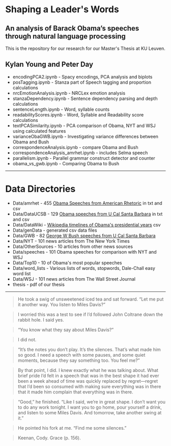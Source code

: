 # Shaping a Leader's Words
## An analysis of Barack Obama’s speeches through natural language processing

This is the repository for our research for our Master's Thesis at KU Leuven. 

## Kylan Young and Peter Day

* encodingPCA2.ipynb - Spacy encodings, PCA analysis and biplots
* posTagging.ipynb - Stanza part of Speech tagging and proportion calculations
* nrcEmotionAnalysis.ipynb - NRCLex emotion analysis
* stanzaDependency.ipynb - Sentence dependency parsing and depth calculations
* sentenceLength.ipynb - Word, syllable counts
* readabilityScores.ipynb - Word, Syllable and Readability score calculations
* textPCASimilarity.ipynb - PCA comparison of Obama, NYT and WSJ using calculated features
* varianceObaGWB.ipynb - Investigating variance differences between Obama and Bush
* correspondenceAnalysis.ipynb - compare Obama and Bush
* correspondenceAnalysis_amrhet.ipynb - includes Selma speech
* parallelism.ipynb - Parallel grammar construct detector and counter
* obama_vs_gwb.ipynb - Comparing Obama to Bush

------------------------------------------------------------------------------

# Data Directories

* Data/amrhet - 455 [Obama Speeches from American Rhetoric](https://www.americanrhetoric.com/barackobamaspeeches.htm) in txt and csv
* Data/DataUCSB - 129 [Obama speeches from U Cal Santa Barbara](https://www.presidency.ucsb.edu/documents/barack-obama-event-timeline) in txt and csv
* Data/DataWiki - [Wikipedia timelines of Obama's presidential years](https://en.wikipedia.org/wiki/Timeline_of_the_Barack_Obama_presidency) csv
* Data/genData - generated csv data files
* Data/GWB - 82 [George W Bush speeches from U Cal Santa Barbara](https://www.presidency.ucsb.edu/documents/george-w-bush-event-timeline)
* Data/NYT - 101 news articles from The New York Times
* Data/OtherSources - 10 articles from other news sources
* Data/speeches - 101 Obama speeches for comparison with NYT and WSJ
* Data/Top10 - 10 of Obama's most popular speeches
* Data/word_lists - Various lists of words, stopwords, Dale-Chall easy word list
* Data/WSJ - 101 news articles from The Wall Street Journal
* thesis - pdf of our thesis

------------------------------------------------------------------------------

> He took a swig of unsweetened iced tea and sat forward. “Let me put it another way. You listen to Miles Davis?”

> I worried this was a test to see if I’d followed John Coltrane down the rabbit hole. I said yes.

> “You know what they say about Miles Davis?”

> I did not.

> “It’s the notes you don’t play. It’s the silences. That’s what made him so good. I need a speech with some pauses, and some quiet moments, because they say something too. You feel me?”

> By that point, I did. I knew exactly what he was talking about. What brief pride I’d felt in a speech that was in the best shape it had ever been a week ahead of time was quickly replaced by regret—regret that I’d been so consumed with making sure everything was in there that it made him complain that everything was in there.

> “Good,” he finished. “Like I said, we’re in great shape. I don’t want you to do any work tonight. I want you to go home, pour yourself a drink, and listen to some Miles Davis. And tomorrow, take another swing at it.”

> He pointed his fork at me. “Find me some silences.”

> Keenan, Cody. Grace (p. 156). 
